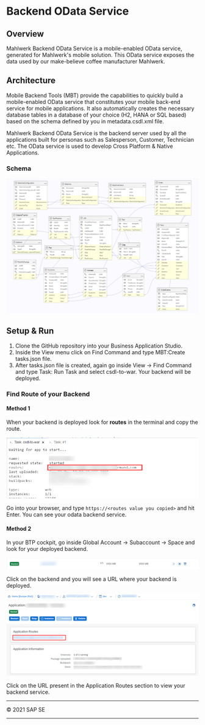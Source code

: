 # Backend OData Service

## Overview

Mahlwerk Backend OData Service is a mobile-enabled OData service, generated for Mahlwerk's mobile solution. This OData service exposes the data used by our make-believe coffee manufacturer Mahlwerk.

## Architecture

Mobile Backend Tools (MBT) provide the capabilities to quickly build a mobile-enabled OData service that constitutes your mobile back-end service for mobile applications. It also automatically creates the necessary database tables in a database of your choice (H2, HANA or SQL based) based on the schema defined by you in metadata.csdl.xml file. 

Mahlwerk Backend OData Service is the backend server used by all the applications built for personas such as Salesperson, Customer, Technician etc. The OData service is used to develop Cross Platform & Native Applications. 

### Schema

![Backend OData Schema](images/schema.png)

## Setup & Run

1. Clone the GitHub repository into your Business Application Studio.
2. Inside the View menu click on Find Command and type MBT:Create tasks.json file.
3. After tasks.json file is created, again go inside View &rarr; Find Command and type Task: Run Task and select csdl-to-war. Your backend will be deployed.

### Find Route of your Backend

#### Method 1

When your backend is deployed look for **routes** in the terminal and copy the route.

![Backend OData Service in BAS](images/method_1.png)

Go into your browser, and type `https://<routes value you copied>` and hit Enter. You can see your odata backend service.

#### Method 2

In your BTP cockpit, go inside Global Account &rarr; Subaccount &rarr; Space and look for your deployed backend. 

![Backend OData Service in BTP cockpit](images/method_2.png)

Click on the backend and you will see a URL where your backend is deployed.

![Backend OData Service in BTP cockpit](images/method_3.png)

Click on the URL present in the Application Routes section to view your backend service.

<hr>
© 2021 SAP SE
<hr>